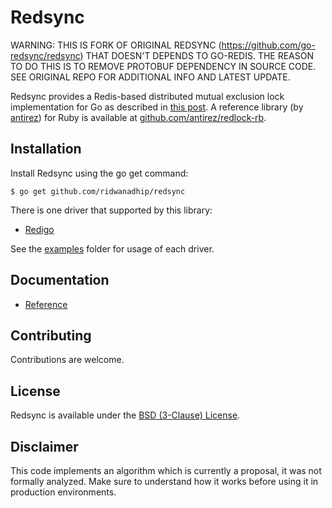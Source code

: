 # Redsync

WARNING: THIS IS FORK OF ORIGINAL REDSYNC (https://github.com/go-redsync/redsync) THAT DOESN'T DEPENDS TO GO-REDIS.
THE REASON TO DO THIS IS TO REMOVE PROTOBUF DEPENDENCY IN SOURCE CODE. SEE ORIGINAL REPO FOR ADDITIONAL INFO AND LATEST UPDATE.

Redsync provides a Redis-based distributed mutual exclusion lock implementation for Go as described in [this post](http://redis.io/topics/distlock). A reference library (by [antirez](https://github.com/antirez)) for Ruby is available at [github.com/antirez/redlock-rb](https://github.com/antirez/redlock-rb).

## Installation

Install Redsync using the go get command:

    $ go get github.com/ridwanadhip/redsync

There is one driver that supported by this library:

 * [Redigo](https://github.com/gomodule/redigo)

See the [examples](examples) folder for usage of each driver.

## Documentation

- [Reference](https://godoc.org/github.com/go-redsync/redsync)

## Contributing

Contributions are welcome.

## License

Redsync is available under the [BSD (3-Clause) License](https://opensource.org/licenses/BSD-3-Clause).

## Disclaimer

This code implements an algorithm which is currently a proposal, it was not formally analyzed. Make sure to understand how it works before using it in production environments.

